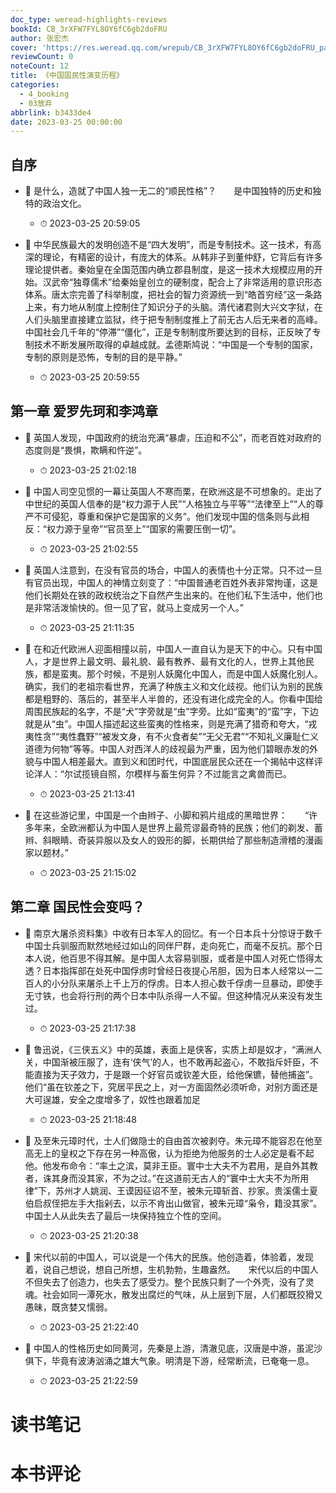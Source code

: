 ```yaml
---
doc_type: weread-highlights-reviews
bookId: CB_3rXFW7FYL8OY6fC6gb2doFRU
author: 张宏杰
cover: 'https://res.weread.qq.com/wrepub/CB_3rXFW7FYL8OY6fC6gb2doFRU_parsecover'
reviewCount: 0
noteCount: 12
title: 《中国国民性演变历程》
categories:
  - 4_booking
  - 03放弃
abbrlink: b3433de4
date: 2023-03-25 00:00:00
---
```



## 自序


- 📌 是什么，造就了中国人独一无二的“顺民性格”？　　是中国独特的历史和独特的政治文化。 
    - ⏱ 2023-03-25 20:59:05 

- 📌 中华民族最大的发明创造不是“四大发明”，而是专制技术。这一技术，有高深的理论，有精密的设计，有庞大的体系。从韩非子到董仲舒，它背后有许多理论提供者。秦始皇在全国范围内确立郡县制度，是这一技术大规模应用的开始。汉武帝“独尊儒术”给秦始皇创立的硬制度，配合上了非常适用的意识形态体系。唐太宗完善了科举制度，把社会的智力资源统一到“皓首穷经”这一条路上来，有力地从制度上控制住了知识分子的头脑。清代诸君则大兴文字狱，在人们头脑里直接建立监狱，终于把专制制度推上了前无古人后无来者的高峰。中国社会几千年的“停滞”“僵化”，正是专制制度所要达到的目标，正反映了专制技术不断发展所取得的卓越成就。孟德斯鸠说：“中国是一个专制的国家，专制的原则是恐怖，专制的目的是平静。” 
    - ⏱ 2023-03-25 20:59:55 
## 第一章 爱罗先珂和李鸿章


- 📌 英国人发现，中国政府的统治充满“暴虐，压迫和不公”，而老百姓对政府的态度则是“畏惧，欺瞒和忤逆”。 
    - ⏱ 2023-03-25 21:02:18 

- 📌 中国人司空见惯的一幕让英国人不寒而栗，在欧洲这是不可想象的。走出了中世纪的英国人信奉的是“权力源于人民”“人格独立与平等”“法律至上”“人的尊严不可侵犯，尊重和保护它是国家的义务”。他们发现中国的信条则与此相反：“权力源于皇帝”“官员至上”“国家的需要压倒一切”。 
    - ⏱ 2023-03-25 21:02:55 

- 📌 英国人注意到，在没有官员的场合，中国人的表情也十分正常。只不过一旦有官员出现，中国人的神情立刻变了：“中国普通老百姓外表非常拘谨，这是他们长期处在铁的政权统治之下自然产生出来的。在他们私下生活中，他们也是非常活泼愉快的。但一见了官，就马上变成另一个人。” 
    - ⏱ 2023-03-25 21:11:35 

- 📌 在和近代欧洲人迎面相撞以前，中国人一直自认为是天下的中心。只有中国人，才是世界上最文明、最礼貌、最有教养、最有文化的人，世界上其他民族，都是蛮夷。那个时候，不是别人妖魔化中国人，而是中国人妖魔化别人。确实，我们的老祖宗看世界，充满了种族主义和文化歧视。他们认为别的民族都是粗野的、落后的，甚至半人半兽的，还没有进化成完全的人。你看中国给周围民族起的名字，不是“犬”字旁就是“虫”字旁。比如“蛮夷”的“蛮”字，下边就是从“虫”。中国人描述起这些蛮夷的性格来，则是充满了猎奇和夸大，“戎夷性贪”“夷性蠢野”“被发文身，有不火食者矣”“无父无君”“不知礼义廉耻仁义道德为何物”等等。中国人对西洋人的歧视最为严重，因为他们碧眼赤发的外貌与中国人相差最大。直到义和团时代，中国底层民众还在一个揭帖中这样评论洋人：“尔试揽镜自照，尔模样与畜生何异？不过能言之禽兽而已。 
    - ⏱ 2023-03-25 21:13:41 

- 📌 在这些游记里，中国是一个由辫子、小脚和鸦片组成的黑暗世界：　　“许多年来，全欧洲都认为中国人是世界上最荒谬最奇特的民族；他们的剃发、蓄辫、斜眼睛、奇装异服以及女人的毁形的脚，长期供给了那些制造滑稽的漫画家以题材。” 
    - ⏱ 2023-03-25 21:15:02 
## 第二章 国民性会变吗？


- 📌 南京大屠杀资料集》中收有日本军人的回忆。有一个日本兵十分惊讶于数千中国士兵驯服而默然地经过如山的同伴尸群，走向死亡，而毫不反抗。那个日本人说，他百思不得其解。是中国人太容易驯服，或者是中国人对死亡悟得太透？日本指挥部在处死中国俘虏时曾经日夜提心吊胆，因为日本人经常以一二百人的小分队来屠杀上千上万的俘虏。日本人担心数千俘虏一旦暴动，即使手无寸铁，也会将行刑的两个日本中队杀得一人不留。但这种情况从来没有发生过。 
    - ⏱ 2023-03-25 21:17:38 

- 📌 鲁迅说，《三侠五义》中的英雄，表面上是侠客，实质上却是奴才，“满洲人关，中国渐被压服了，连有‘侠气’的人，也不敢再起盗心，不敢指斥奸臣，不能直接为天子效力，于是跟一个好官员或钦差大臣，给他保镳，替他捕盗”。他们“虽在钦差之下，究居平民之上，对一方面固然必须听命，对别方面还是大可逞雄，安全之度增多了，奴性也跟着加足 
    - ⏱ 2023-03-25 21:18:48 

- 📌 及至朱元璋时代，士人们做隐士的自由首次被剥夺。朱元璋不能容忍在他至高无上的皇权之下存在另一种高傲，认为拒绝为他服务的士人必定是看不起他。他发布命令：“率土之滨，莫非王臣。寰中士大夫不为君用，是自外其教者，诛其身而没其家，不为之过。”在这道前无古人的“寰中士大夫不为所用律”下，苏州才人姚润、王谟因征诏不至，被朱元璋斩首、抄家。贵溪儒士夏伯启叔侄把左手大指剁去，以示不肯出山做官，被朱元璋“枭令，籍没其家”。中国士人从此失去了最后一块保持独立个性的空间。 
    - ⏱ 2023-03-25 21:20:38 

- 📌 宋代以前的中国人，可以说是一个伟大的民族。他创造着，体验着，发现着，说自己想说，想自己所想，生机勃勃，生趣盎然。　　宋代以后的中国人不但失去了创造力，也失去了感受力。整个民族只剩了一个外壳，没有了灵魂。社会如同一潭死水，散发出腐烂的气味，从上层到下层，人们都既狡猾又愚昧，既贪婪又懦弱。 
    - ⏱ 2023-03-25 21:22:40 

- 📌 中国人的性格历史如同黄河，先秦是上游，清澈见底，汉唐是中游，虽泥沙俱下，毕竟有波涛汹涌之雄大气象。明清是下游，经常断流，已奄奄一息。 
    - ⏱ 2023-03-25 21:22:59 

# 读书笔记


# 本书评论
